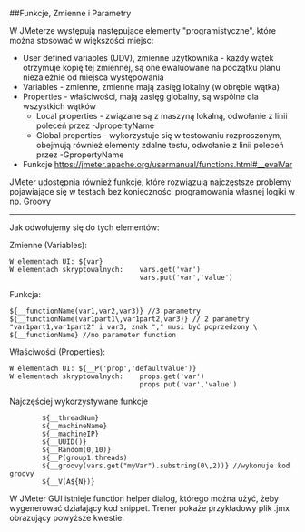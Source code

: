 ##Funkcje, Zmienne i Parametry

W JMeterze występują następujące elementy "programistyczne", które można stosować w większości miejsc:

   - User defined variables (UDV), zmienne użytkownika - każdy wątek otrzymuje kopię tej zmiennej, są one ewaluowane na początku planu niezależnie od miejsca występowania
   - Variables - zmienne, zmienne mają zasięg lokalny (w obrębie wątka)
   - Properties - właściwości, mają zasięg globalny, są wspólne dla wszystkich wątków
        - Local properties - związane są z maszyną lokalną, odwołanie z linii poleceń przez -JpropertyName
        - Global properties - wykorzystuje się w testowaniu rozproszonym, obejmują również elementy zdalne testu, odwołanie z linii poleceń przez -GpropertyName     
   - Funkcje https://jmeter.apache.org/usermanual/functions.html#__evalVar
 
 JMeter udostępnia również funkcje, które rozwiązują najczęstsze problemy pojawiające się w testach bez konieczności programowania własnej logiki w np. Groovy
  
---

Jak odwołujemy się do tych elementów:

Zmienne (Variables):
    
    W elementach UI: ${var}
    W elementach skryptowalnych:    vars.get('var')
                                    vars.put('var','value') 
Funkcja:

    ${__functionName(var1,var2,var3)} //3 parametry
    ${__functionName(var1part1\,var1part2,var3)} // 2 parametry "var1part1,var1part2" i var3, znak "," musi być poprzedzony \
    ${__functionName} //no parameter function

Właściwości (Properties):

    W elementach UI: ${__P('prop','defaultValue')}
    W elementach skryptowalnych:    props.get('var')
                                    props.put('var','value') 
        
           
 Najczęściej wykorzystywane funkcje
 
            ${__threadNum}
            ${__machineName}
            ${__machineIP}
            ${__UUID()}
            ${__Random(0,10)}
            ${__P(group1.threads)
            ${__groovy(vars.get("myVar").substring(0\,2))} //wykonuje kod groovy
            ${__V(A${N})}
 
 W JMeter GUI istnieje function helper dialog, którego można użyć, żeby wygenerować działający kod snippet.
 Trener pokaże przykładowy plik .jmx obrazujący powyższe kwestie.